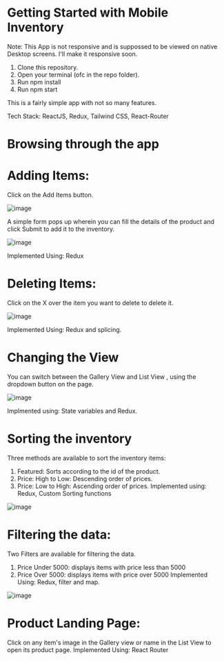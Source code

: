 # Getting Started with Mobile Inventory

Note: This App is not responsive and is suppossed to be viewed on native Desktop screens. I'll make it responsive soon.

1. Clone this repository.
2. Open your terminal (ofc in the repo folder).
3. Run npm install
4. Run npm start

This is a fairly simple app with not so many features.

Tech Stack: ReactJS, Redux, Tailwind CSS, React-Router

# Browsing through the app

# Adding Items:
Click on the Add Items button.

![image](https://user-images.githubusercontent.com/71935782/176692740-c35aeabf-14e7-4654-94dd-e0906824f4ac.png)

A simple form pops up wherein you can fill the details of the product and click Submit to add it to the inventory.

![image](https://user-images.githubusercontent.com/71935782/176694855-1d931a62-796d-490d-9509-adc8faf4cd34.png)

Implemented Using: Redux

# Deleting Items:
Click on the X over the item you want to delete to delete it.

![image](https://user-images.githubusercontent.com/71935782/176693177-a383d2fc-9447-4403-9cfc-02a147a4e26e.png)

Implemented Using: Redux and splicing.

# Changing the View
You can switch between the Gallery View and List View , using the dropdown button on the page.

![image](https://user-images.githubusercontent.com/71935782/176693346-5aaf77b8-07e2-462f-8a51-79ef75900450.png)

Implmented using: State variables and Redux.

# Sorting the inventory
Three methods are available to sort the inventory items:
1. Featured: Sorts according to the id of the product.
2. Price: High to Low: Descending order of prices.
3. Price: Low to High: Ascending order of prices.
Implemented using: Redux, Custom Sorting functions

![image](https://user-images.githubusercontent.com/71935782/176693702-46263c88-a25f-4776-968b-98707d7b6f46.png)

# Filtering the data:
Two Filters are available for filtering the data.
1. Price Under 5000: displays items with price less than 5000
2. Price Over 5000: displays items with price over 5000
Implemented Using: Redux, filter and map.

![image](https://user-images.githubusercontent.com/71935782/176694010-cd93cb28-b119-4406-bf7b-1d1994988cf2.png)

# Product Landing Page:
Click on any item's image in the Gallery view or name in the List View to open its product page.
Implemented Using: React Router


